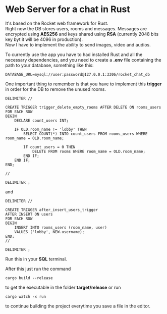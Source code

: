 # Web Server for a chat in Rust

It's based on the Rocket web framework for Rust.  
Right now the DB stores users, rooms and messages. Messages are encrypted using **AES256** and keys shared using **RSA** (currently 2048 bits key byt it will be 4096 in production).  
Now I have to implement the ability to send images, video and audios.

To currently use the app you have to had installed Rust and all the necessary dependencies, and you need to create a **.env** file
containing the path to your database, something like this:

    DATABASE_URL=mysql://user:password@127.0.0.1:3306/rocket_chat_db

One important thing to remember is that you have to implement this **trigger** in order for the DB to remove the unused rooms.

    DELIMITER //

    CREATE TRIGGER trigger_delete_empty_rooms AFTER DELETE ON rooms_users
    FOR EACH ROW
    BEGIN
        DECLARE count_users INT;

        IF OLD.room_name != 'lobby' THEN
            SELECT COUNT(*) INTO count_users FROM rooms_users WHERE room_name = OLD.room_name;

            IF count_users = 0 THEN
                DELETE FROM rooms WHERE room_name = OLD.room_name;
            END IF;
        END IF;
    END;

    //

    DELIMITER ;

and

    DELIMITER //

    CREATE TRIGGER after_insert_users_trigger
    AFTER INSERT ON users
    FOR EACH ROW
    BEGIN
        INSERT INTO rooms_users (room_name, user)
        VALUES ('lobby', NEW.username);
    END;
    //

    DELIMITER ;

Run this in your **SQL** terminal.

After this just run the command

    cargo build --release

to get the executable in the folder **target/release** or run

    cargo watch -x run

to continue building the project everytime you save a file in the editor.
